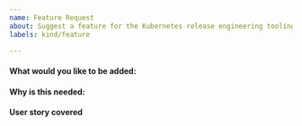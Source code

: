 ```yaml
---
name: Feature Request
about: Suggest a feature for the Kubernetes release engineering tooling
labels: kind/feature

---
```

<!-- Please only use this template for submitting feature requests -->

#### What would you like to be added:

#### Why is this needed:

#### User story covered

<!-- Please add a reference to the user story that this feature would cover

The existing user stories exist in docs/user-stores.md

If the user story doesn't exist yet, please add it to the main document
to help people understand what the feature is trying to solve and how it's
meant to help the target personas.

If this would help a target persona that's not currently listed, please add it
to the document in docs/personas.md
 -->
